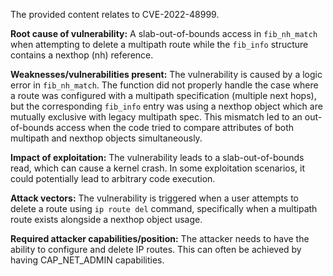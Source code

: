 The provided content relates to CVE-2022-48999.

**Root cause of vulnerability:**
A slab-out-of-bounds access in `fib_nh_match` when attempting to delete a multipath route while the `fib_info` structure contains a nexthop (nh) reference.

**Weaknesses/vulnerabilities present:**
The vulnerability is caused by a logic error in `fib_nh_match`. The function did not properly handle the case where a route was configured with a multipath specification (multiple next hops), but the corresponding `fib_info` entry was using a nexthop object which are mutually exclusive with legacy multipath spec. This mismatch led to an out-of-bounds access when the code tried to compare attributes of both multipath and nexthop objects simultaneously.

**Impact of exploitation:**
The vulnerability leads to a slab-out-of-bounds read, which can cause a kernel crash. In some exploitation scenarios, it could potentially lead to arbitrary code execution.

**Attack vectors:**
The vulnerability is triggered when a user attempts to delete a route using `ip route del` command, specifically when a multipath route exists alongside a nexthop object usage.

**Required attacker capabilities/position:**
The attacker needs to have the ability to configure and delete IP routes. This can often be achieved by having CAP_NET_ADMIN capabilities.